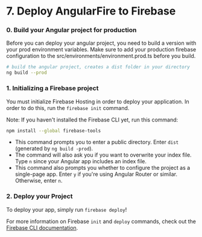 # 7. Deploy AngularFire to Firebase

### 0. Build your Angular project for production

Before you can deploy your angular project, you need to build a version with your prod environment variables.
Make sure to add your production firebase configuration to the src/environments/environment.prod.ts before you build.

```bash
# build the angular project, creates a dist folder in your directory
ng build --prod
```

### 1. Initializing a Firebase project

You must initialize Firebase Hosting in order to deploy your application. In order to do this, run the `firebase init` command.

Note: If you haven't installed the Firebase CLI yet, run this command:

```bash
npm install --global firebase-tools
```

- This command prompts you to enter a public directory. Enter `dist` (generated by `ng build -prod`).
- The command will also ask you if you want to overwrite your index file. Type `n` since your Angular app includes an index file.
- This command also prompts you whether to configure the project as a single-page app. Enter `y` if you're using Angular Router or similar. Otherwise, enter `n`.

### 2. Deploy your Project

To deploy your app, simply run `firebase deploy`!

For more information on Firebase `init` and `deploy` commands, check out the [Firebase CLI documentation](https://firebase.google.com/docs/cli/).
